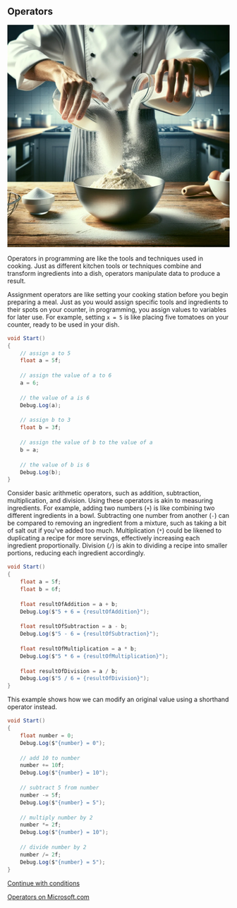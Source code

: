 ## Operators

![operators](../img/operators.webp)

Operators in programming are like the tools and techniques used in cooking. Just as different kitchen tools or techniques combine and transform ingredients into a dish, operators manipulate data to produce a result.

Assignment operators are like setting your cooking station before you begin preparing a meal. Just as you would assign specific tools and ingredients to their spots on your counter, in programming, you assign values to variables for later use. For example, setting `x = 5` is like placing five tomatoes on your counter, ready to be used in your dish.

```csharp
void Start()
{	
	// assign a to 5
	float a = 5f;

	// assign the value of a to 6
	a = 6;

	// the value of a is 6
	Debug.Log(a);

	// assign b to 3
	float b = 3f;

	// assign the value of b to the value of a
	b = a;

	// the value of b is 6
	Debug.Log(b);
}
```

Consider basic arithmetic operators, such as addition, subtraction, multiplication, and division. Using these operators is akin to measuring ingredients. For example, adding two numbers (`+`) is like combining two different ingredients in a bowl. Subtracting one number from another (`-`) can be compared to removing an ingredient from a mixture, such as taking a bit of salt out if you've added too much. Multiplication (`*`) could be likened to duplicating a recipe for more servings, effectively increasing each ingredient proportionally. Division (`/`) is akin to dividing a recipe into smaller portions, reducing each ingredient accordingly.

```csharp
void Start()
{	
	float a = 5f;
	float b = 6f;

	float resultOfAddition = a + b;
	Debug.Log($"5 + 6 = {resultOfAddition}");

	float resultOfSubtraction = a - b;
	Debug.Log($"5 - 6 = {resultOfSubtraction}");

	float resultOfMultiplication = a * b;
	Debug.Log($"5 * 6 = {resultOfMultiplication}");

	float resultOfDivision = a / b;
	Debug.Log($"5 / 6 = {resultOfDivision}");
}
```

This example shows how we can modify an original value using a shorthand operator instead.

```csharp
void Start()
{	
	float number = 0;
	Debug.Log($"{number} = 0");

	// add 10 to number
	number += 10f;
	Debug.Log($"{number} = 10");

	// subtract 5 from number
	number -= 5f;
	Debug.Log($"{number} = 5");

	// multiply number by 2
	number *= 2f;
	Debug.Log($"{number} = 10");

	// divide number by 2
	number /= 2f;
	Debug.Log($"{number} = 5");
}
```

[Continue with conditions](conditions.md)

[Operators on Microsoft.com](https://learn.microsoft.com/en-us/dotnet/csharp/language-reference/operators/)